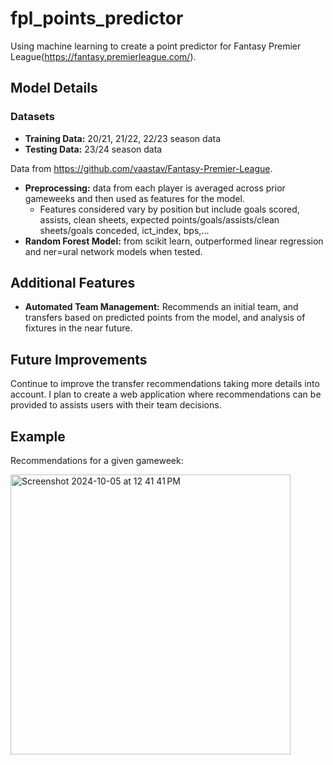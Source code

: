 # fpl_points_predictor
Using machine learning to create a point predictor for Fantasy Premier League(https://fantasy.premierleague.com/). 

## Model Details
### Datasets
- **Training Data:** 20/21, 21/22, 22/23 season data
- **Testing Data:** 23/24 season data

Data from https://github.com/vaastav/Fantasy-Premier-League.
- **Preprocessing:** data from each player is averaged across prior gameweeks and then used as features for the model.
  - Features considered vary by position but include goals scored, assists, clean sheets, expected points/goals/assists/clean sheets/goals conceded, ict_index, bps,...
- **Random Forest Model:** from scikit learn, outperformed linear regression and ner=ural network models when tested.

## Additional Features
- **Automated Team Management:** Recommends an initial team, and transfers based on predicted points from the model, and analysis of fixtures in the near future.

## Future Improvements
Continue to improve the transfer recommendations taking more details into account.  I plan to create a web application where recommendations can be provided to assists users with their team decisions.

## Example
Recommendations for a given gameweek:

<img width="448" alt="Screenshot 2024-10-05 at 12 41 41 PM" src="https://github.com/user-attachments/assets/a6e985b9-d308-4fff-81a1-4d59a6d30d52">



